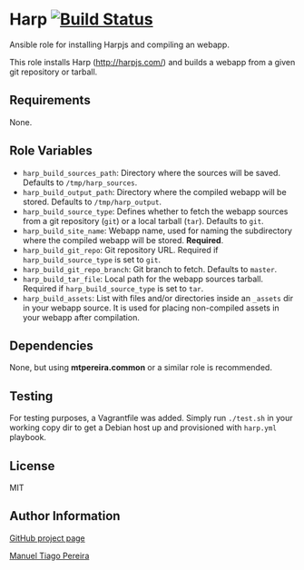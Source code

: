 Harp [![Build Status](https://travis-ci.org/mtpereira/ansible-harp.svg)](https://travis-ci.org/mtpereira/ansible-harp)
========

Ansible role for installing Harpjs and compiling an webapp.

This role installs Harp (http://harpjs.com/) and builds a webapp from a given git repository or tarball.

Requirements
------------

None.

Role Variables
--------------

* `harp_build_sources_path`: Directory where the sources will be saved. Defaults to `/tmp/harp_sources`.
* `harp_build_output_path`: Directory where the compiled webapp will be stored. Defaults to `/tmp/harp_output`.
* `harp_build_source_type`: Defines whether to fetch the webapp sources from a git repository (`git`) or a local tarball (`tar`). Defaults to `git`.
* `harp_build_site_name`: Webapp name, used for naming the subdirectory where the compiled webapp will be stored. **Required**.
* `harp_build_git_repo`: Git repository URL. Required if `harp_build_source_type` is set to `git`.
* `harp_build_git_repo_branch`: Git branch to fetch. Defaults to `master`.
* `harp_build_tar_file`: Local path for the webapp sources tarball. Required if `harp_build_source_type` is set to `tar`.
* `harp_build_assets`: List with files and/or directories inside an `_assets` dir in your webapp source. It is used for placing non-compiled assets in your webapp after compilation.

Dependencies
------------

None, but using **mtpereira.common** or a similar role is recommended.

Testing
-------

For testing purposes, a Vagrantfile was added. Simply run ```./test.sh``` in your working copy dir to get a Debian host up and provisioned with ```harp.yml``` playbook.

License
-------

MIT

Author Information
------------------

[GitHub project page](https://github.com/mtpereira/ansible-harp)

[Manuel Tiago Pereira](http://mtpereira.github.io)

